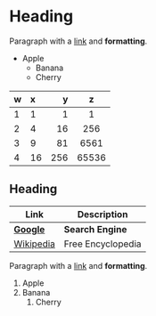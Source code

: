 # Heading

Paragraph with a [link](https://somewhere.com) and **formatting**.

* Apple
    * Banana
    * Cherry

| w  | x  |   y |   z   |
|----|:---|----:|:-----:|
| 1  | 1  |   1 |   1   |
| 2  | 4  |  16 |  256  |
| 3  | 9  |  81 | 6561  |
| 4  | 16 | 256 | 65536 |

## Heading

| Link                                | Description       |
|-------------------------------------|-------------------|
| **[Google](https://google.com/)**   | **Search Engine** |
| [Wikipedia](https://wikipedia.org/) | Free Encyclopedia |

Paragraph with a [link](https://somewhere.com) and **formatting**.

1. Apple
2. Banana
    1. Cherry

